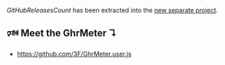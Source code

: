 
*GitHubReleasesCount* has been extracted into the [new separate project](https://github.com/3F/GhrMeter.user.js).

## 🕬 Meet the GhrMeter ↴

* https://github.com/3F/GhrMeter.user.js
